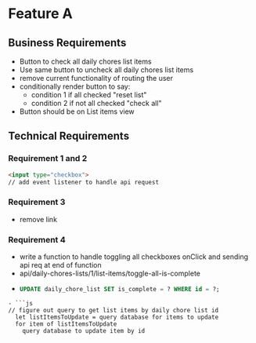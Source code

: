 # Feature A

## Business Requirements

- Button to check all daily chores list items
- Use same button to uncheck all daily chores list items
- remove current functionality of routing the user
- conditionally render button to say:
    - condition 1 if all checked "reset list"
    - condition 2 if not all checked "check all"
- Button should be on List items view

## Technical Requirements

### Requirement 1 and 2

```html
<input type="checkbox"> 
// add event listener to handle api request
```

### Requirement 3

- remove link

### Requirement 4

- write a function to handle toggling all checkboxes onClick and sending api req at end of function
- api/daily-chores-lists/1/list-items/toggle-all-is-complete
- ```sql
  UPDATE daily_chore_list SET is_complete = ? WHERE id = ?;
```
- ```js
// figure out query to get list items by daily chore list id
  let listItemsToUpdate = query database for items to update
  for item of listItemsToUpdate
    query database to update item by id
```